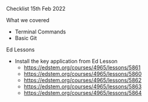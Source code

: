 Checklist 15th Feb 2022

What we covered
  * Terminal Commands
  * Basic Git

Ed Lessons
* Install the key application from Ed Lesson
  * https://edstem.org/courses/4965/lessons/5861
  * https://edstem.org/courses/4965/lessons/5860
  * https://edstem.org/courses/4965/lessons/5862
  * https://edstem.org/courses/4965/lessons/5863
  * https://edstem.org/courses/4965/lessons/5864 
